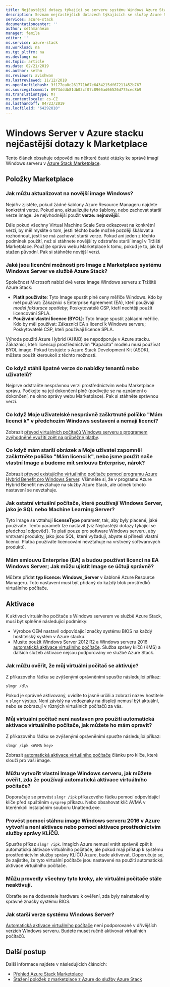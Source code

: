```yaml
---
title: Nejčastější dotazy týkající se serveru systému Windows Azure Stack | Dokumentace Microsoftu
description: Seznam nejčastějších dotazech týkajících se služby Azure Stack Marketplace pro systém Windows Server
services: azure-stack
documentationcenter: ''
author: sethmanheim
manager: femila
editor: ''
ms.service: azure-stack
ms.workload: na
ms.tgt_pltfrm: na
ms.devlang: na
ms.topic: article
ms.date: 02/21/2019
ms.author: sethm
ms.reviewer: avishwan
ms.lastreviewed: 11/12/2018
ms.openlocfilehash: 3f177ea0c261771b67e6434215df67211452b767
ms.sourcegitcommit: 0973dddb81db03cf07c8966ad66526d775ced8b9
ms.translationtype: MT
ms.contentlocale: cs-CZ
ms.lasthandoff: 04/23/2019
ms.locfileid: "64292010"
---
```

# <a name="windows-server-in-azure-stack-marketplace-faq"></a>Windows Server v Azure stacku nejčastější dotazy k Marketplace

Tento článek obsahuje odpovědi na některé časté otázky ke správě imagí Windows serveru v [Azure Stack Marketplace](azure-stack-marketplace.md).

## <a name="marketplace-items"></a>Položky Marketplace

### <a name="how-do-i-update-to-a-newer-windows-image"></a>Jak můžu aktualizovat na novější image Windows?

Nejdřív zjistěte, pokud žádné šablony Azure Resource Manageru najdete konkrétní verze. Pokud ano, aktualizujte tyto šablony, nebo zachovat starší verze image. Je nejvhodnější použít **verze: nejnovější**.

Dále pokud všechny Virtual Machine Scale Sets odkazovat na konkrétní verzi, by měl myslíte o tom, jestli těchto bude možné později škálovat a rozhodnout, jestli se má zachovat starší verze. Pokud ani jeden z těchto podmínek použití, než si stáhnete novější ty odstraňte starší imagí v Tržišti Marketplace. Použijte správu webu Marketplace k tomu, pokud je to, jak byl stažen původní. Pak si stáhněte novější verzi.

### <a name="what-are-the-licensing-options-for-windows-server-marketplace-images-on-azure-stack"></a>Jaké jsou licenční možnosti pro Image z Marketplace systému Windows Server ve službě Azure Stack?

Společnost Microsoft nabízí dvě verze Image Windows serveru z Tržiště Azure Stack:

- **Platit používáte**: Tyto Image spustit plné ceny měřiče Windows.
   Kdo by měl používat: Zákazníci s Enterprise Agreement (EA), kteří používají *model fakturace spotřeby*; Poskytovatelé CSP, kteří nechtějí použít licencování SPLA.
- **Používání vlastní licence (BYOL)**: Tyto Image spustit základní měřiče.
   Kdo by měl používat: Zákazníci EA s licencí k Windows serveru; Poskytovatelé CSP, kteří používají licence SPLA.

Výhoda použití Azure Hybrid (AHUB) se nepodporuje v Azure stacku. Zákazníci, kteří licencují prostřednictvím "Kapacita" modelu musí používat BYOL image. Pokud testujete s Azure Stack Development Kit (ASDK), můžete použít kteroukoli z těchto možností.

### <a name="what-if-i-downloaded-the-wrong-version-to-offer-my-tenantsusers"></a>Co když stáhli špatné verze do nabídky tenantů nebo uživatelů?

Nejprve odstraňte nesprávnou verzi prostřednictvím webu Marketplace správu. Počkejte na její dokončení plně (podívejte se na oznámení o dokončení, ne okno správy webu Marketplace). Pak si stáhněte správnou verzi.

### <a name="what-if-my-user-incorrectly-checked-the-i-have-a-license-box-in-previous-windows-builds-and-they-dont-have-a-license"></a>Co když Moje uživatelské nesprávně zaškrtnuté políčko "Mám licenci k" v předchozím Windows sestavení a nemají licenci?

Zobrazit [převod virtuálních počítačů Windows serveru s programem zvýhodněné využití zpět na průběžné platby](/azure/virtual-machines/windows/hybrid-use-benefit-licensing#powershell-1).

### <a name="what-if-i-have-an-older-image-and-my-user-forgot-to-check-the-i-have-a-license-box-or-we-use-our-own-images-and-we-do-have-enterprise-agreement-entitlement"></a>Co když mám starší obrázek a Moje uživatel zapomněl zaškrtněte políčko "Mám licenci k", nebo jsme použít naše vlastní Image a budeme mít smlouvu Enterprise, nárok?

Zobrazit [převod existujícího virtuálního počítače pomocí programu Azure Hybrid Benefit pro Windows Server](/azure/virtual-machines/windows/hybrid-use-benefit-licensing#convert-an-existing-vm-using-azure-hybrid-benefit-for-windows-server). Všimněte si, že v programu Azure Hybrid Benefit nevztahuje na služby Azure Stack, ale účinek tohoto nastavení se nevztahuje.

### <a name="what-about-other-vms-that-use-windows-server-such-as-sql-or-machine-learning-server"></a>Jak ostatní virtuální počítače, které používají Windows Server, jako je SQL nebo Machine Learning Server?

Tyto Image se vztahují **licenseType** parametr, tak, aby byly placené, jaké používáte. Tento parametr lze nastavit (viz Nejčastější dotazy týkající se předchozí odpověď). To platí pouze pro software Windows serveru, aby vrstvami produkty, jako jsou SQL, které vyžadují, abyste si přinesli vlastní licenci. Platba používáte licencování nevztahuje na vrstvený softwarových produktů.

### <a name="i-have-an-enterprise-agreement-ea-and-will-be-using-my-ea-windows-server-license-how-do-i-make-sure-images-are-billed-correctly"></a>Mám smlouvu Enterprise (EA) a budou používat licenci na EA Windows Server; Jak můžu ujistit Image se účtují správně?

Můžete přidat **typ licence: Windows_Server** v šabloně Azure Resource Manageru. Toto nastavení musí být přidaný do každý blok prostředků virtuálního počítače.

## <a name="activation"></a>Aktivace

K aktivaci virtuálního počítače s Windows serverem ve službě Azure Stack, musí být splněné následující podmínky:

- Výrobce OEM nastavil odpovídající značky systému BIOS na každý hostitelský systém v Azure stacku.
- Musíte použít Windows Server 2012 R2 a Windows serveru 2016 [automatická aktivace virtuálního počítače](https://docs.microsoft.com/previous-versions/windows/it-pro/windows-server-2012-R2-and-2012/dn303421(v=ws.11)). Služba správy klíčů (KMS) a dalších služeb aktivace nejsou podporovány ve službě Azure Stack.

### <a name="how-can-i-verify-that-my-virtual-machine-is-activated"></a>Jak můžu ověřit, že můj virtuální počítač se aktivuje?

Z příkazového řádku se zvýšenými oprávněními spusťte následující příkaz:

```shell
slmgr /dlv
```

Pokud je správně aktivovaný, uvidíte to jasně určili a zobrazí název hostitele v `slmgr` výstup. Není závislý na vodoznaky na displeji nemusí být aktuální, nebo se zobrazují v různých virtuálních počítačů za vás.

### <a name="my-vm-is-not-set-up-to-use-avma-how-can-i-fix-it"></a>Můj virtuální počítač není nastaven pro použití automatická aktivace virtuálního počítače, jak můžete ho mám opravit?

Z příkazového řádku se zvýšenými oprávněními spusťte následující příkaz:

```shell
slmgr /ipk <AVMA key>
```

Zobrazit [automatická aktivace virtuálního počítače](https://docs.microsoft.com/previous-versions/windows/it-pro/windows-server-2012-R2-and-2012/dn303421(v=ws.11)) článku pro klíče, které slouží pro vaši image.

### <a name="i-create-my-own-windows-server-images-how-can-i-make-sure-they-use-avma"></a>Můžu vytvořit vlastní Image Windows serveru, jak můžete ověřit, zda že používají automatická aktivace virtuálního počítače?

Doporučuje se provést `slmgr /ipk` příkazového řádku pomocí odpovídající klíče před spuštěním `sysprep` příkazu. Nebo obsahovat klíč AVMA v kterémkoli instalačním souboru Unattend.exe.

### <a name="i-am-trying-to-use-my-windows-server-2016-image-created-on-azure-and-it-is-not-activating-or-using-kms-activation"></a>Provést pomocí stáhnu image Windows serveru 2016 v Azure vytvoří a není aktivace nebo pomocí aktivace prostřednictvím služby správy KLÍČŮ.

Spusťte příkaz `slmgr /ipk`. Imagích Azure nemusí vrátit správně zpět k automatická aktivace virtuálního počítače, ale pokud mají přístup k systému prostřednictvím služby správy KLÍČŮ Azure, bude aktivovat. Doporučuje se, že zajistíte, že tyto virtuální počítače jsou nastavené na použití automatická aktivace virtuálního počítače.

### <a name="i-have-performed-all-of-these-steps-but-my-virtual-machines-are-still-not-activating"></a>Můžu provedly všechny tyto kroky, ale virtuální počítače stále neaktivují.

Obraťte se na dodavatele hardwaru k ověření, zda byly nainstalovány správné značky systému BIOS.

### <a name="what-about-earlier-versions-of-windows-server"></a>Jak starší verze systému Windows Server?

[Automatická aktivace virtuálního počítače](https://docs.microsoft.com/previous-versions/windows/it-pro/windows-server-2012-R2-and-2012/dn303421(v=ws.11)) není podporované v dřívějších verzích Windows serveru. Budete muset ručně aktivovat virtuálních počítačů.

## <a name="next-steps"></a>Další postup

Další informace najdete v následujících článcích:

- [Přehled Azure Stack Marketplace](azure-stack-marketplace.md)
- [Stažení položek z marketplace z Azure do služby Azure Stack](azure-stack-download-azure-marketplace-item.md)
